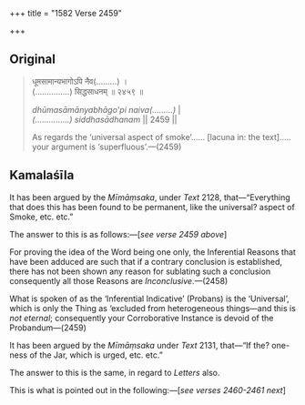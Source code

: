 +++
title = "1582 Verse 2459"

+++
## Original 
>
> धूमसामान्यभागोऽपि नैव(.........) ।  
> (...............) सिद्धसाधनम् ॥ २४५९ ॥ 
>
> *dhūmasāmānyabhāgo'pi naiva(.........)* \|  
> *(...............) siddhasādhanam* \|\| 2459 \|\| 
>
> As regards the ‘universal aspect of smoke’...... [lacuna in: the text]..... your argument is ‘superfluous’.—(2459)



## Kamalaśīla

It has been argued by the *Mīmāṃsaka*, under *Text* 2128, that—“Everything that does this has been found to be permanent, like the universal? aspect of Smoke, etc. etc.”

The answer to this is as follows:—[*see verse 2459 above*]

For proving the idea of the Word being one only, the Inferential Reasons that have been adduced are such that if a contrary conclusion is established, there has not been shown any reason for sublating such a conclusion consequently all those Reasons are *Inconclusive*.—(2458)

What is spoken of as the ‘Inferential Indicative’ (Probans) is the ‘Universal’, which is only the Thing as ‘excluded from heterogeneous things—and this is *not eternal*; consequently your Corroborative Instance is devoid of the Probandum—(2459)

It has been argued by the *Mīmāṃsaka* under *Text* 2131, that—“If the? one-ness of the Jar, which is urged, etc. etc.”

The answer to this is the same, in regard to *Letters* also.

This is what is pointed out in the following:—[*see verses 2460-2461 next*]


